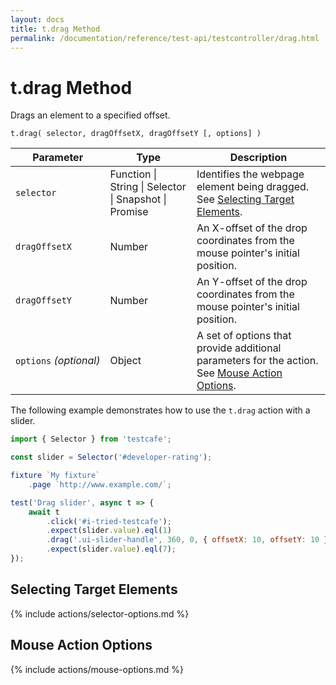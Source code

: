 ```yaml
---
layout: docs
title: t.drag Method
permalink: /documentation/reference/test-api/testcontroller/drag.html
---
```

# t.drag Method

Drags an element to a specified offset.

```text
t.drag( selector, dragOffsetX, dragOffsetY [, options] )
```

Parameter              | Type                                              | Description
---------------------- | ------------------------------------------------- | ------------------------------------------------------------------------------------------------------------------
`selector`             | Function &#124; String &#124; Selector &#124; Snapshot &#124; Promise | Identifies the webpage element being dragged. See [Selecting Target Elements](#selecting-target-elements).
`dragOffsetX`          | Number                                            | An X-offset of the drop coordinates from the mouse pointer's initial position.
`dragOffsetY`          | Number                                            | An Y-offset of the drop coordinates from the mouse pointer's initial position.
`options`&#160;*(optional)* | Object                                            | A set of options that provide additional parameters for the action. See [Mouse Action Options](#mouse-action-options).

The following example demonstrates how to use the `t.drag` action with a slider.

```js
import { Selector } from 'testcafe';

const slider = Selector('#developer-rating');

fixture `My fixture`
    .page `http://www.example.com/`;

test('Drag slider', async t => {
    await t
        .click('#i-tried-testcafe');
        .expect(slider.value).eql(1)
        .drag('.ui-slider-handle', 360, 0, { offsetX: 10, offsetY: 10 })
        .expect(slider.value).eql(7);
});
```

## Selecting Target Elements

{% include actions/selector-options.md %}

## Mouse Action Options

{% include actions/mouse-options.md %}
